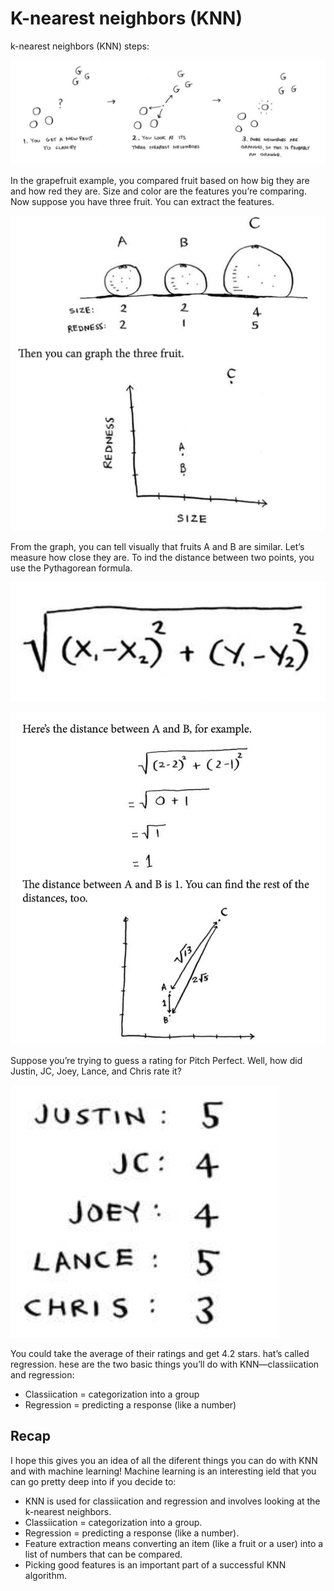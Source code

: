 # K-nearest neighbors (KNN)

k-nearest neighbors (KNN) steps:

![knn-steps](../shared/images/10-knn.png)

In the grapefruit example, you compared fruit based on how
big they are and how red they are. Size and color are the features you’re comparing. Now suppose you have three fruit. You can extract the features.

![knn-steps](../shared/images/10-grape-chart.png)

From the graph, you can tell visually that fruits A and B are similar. Let’s measure how close they are. To ind the distance between two points, you use the Pythagorean formula.

![knn-steps](../shared/images/10-pythagor.png)

![knn-steps](../shared/images/10-distance.png)

Suppose you’re trying to guess a rating for Pitch Perfect. Well, how did Justin, JC, Joey, Lance, and Chris rate it?

![knn-steps](../shared/images/10-grades.png)

You could take the average of their ratings and get 4.2 stars. hat’s called regression. hese are the two basic things you’ll do with KNN—classiication and regression:
- Classiication = categorization into a group
- Regression = predicting a response (like a number)

## Recap
I hope this gives you an idea of all the diferent things you can do with KNN and with machine learning! Machine learning is an interesting ield that you can go pretty deep into if you decide to:
- KNN is used for classiication and regression and involves looking at the k-nearest neighbors.
- Classiication = categorization into a group.
- Regression = predicting a response (like a number).
- Feature extraction means converting an item (like a fruit or a user)
into a list of numbers that can be compared.
- Picking good features is an important part of a successful KNN algorithm.